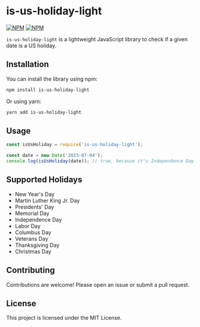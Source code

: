 # is-us-holiday-light

[![NPM](https://img.shields.io/npm/v/is-us-holiday-light.svg "NPM package version")](https://www.npmjs.com/package/is-us-holiday-light)
[![NPM](https://img.shields.io/npm/dt/is-us-holiday-light.svg "NPM package downloads")](https://www.npmjs.com/package/is-us-holiday-light)

`is-us-holiday-light` is a lightweight JavaScript library to check if a given date is a US holiday.

## Installation

You can install the library using npm:

```bash
npm install is-us-holiday-light
```

Or using yarn:

```bash
yarn add is-us-holiday-light
```

## Usage

```javascript
const isUsHoliday = require('is-us-holiday-light');

const date = new Date('2023-07-04');
console.log(isUsHoliday(date)); // true, because it's Independence Day
```

## Supported Holidays

- New Year's Day
- Martin Luther King Jr. Day
- Presidents' Day
- Memorial Day
- Independence Day
- Labor Day
- Columbus Day
- Veterans Day
- Thanksgiving Day
- Christmas Day

## Contributing

Contributions are welcome! Please open an issue or submit a pull request.

## License

This project is licensed under the MIT License.
